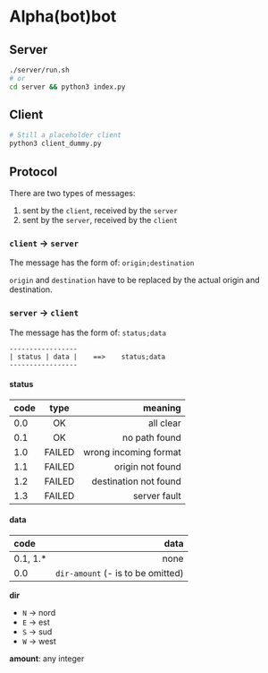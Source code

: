 # Alpha(bot)bot

## Server
```sh
./server/run.sh
# or
cd server && python3 index.py
```

## Client
```sh
# Still a placeholder client
python3 client_dummy.py
```

## Protocol
There are two types of messages:
1. sent by the `client`, received by the `server`
2. sent by the `server`, received by the `client`

### `client` -> `server`
The message has the form of: `origin;destination`

`origin` and `destination` have to be replaced by the actual origin and destination.

### `server` -> `client`

The message has the form of: `status;data`
```
-----------------
| status | data |    ==>    status;data
-----------------
```
#### status
|code|type|meaning|
|:-|:-:|-:|
|0.0|OK|all clear
|0.1|OK|no path found
|1.0|FAILED|wrong incoming format
|1.1|FAILED|origin not found
|1.2|FAILED|destination not found
|1.3|FAILED|server fault

#### data
|code|data
|:-|-:|
|0.1, 1.*|none
|0.0|`dir-amount` (- is to be omitted)

**dir**
- `N` -> nord
- `E` -> est
- `S` -> sud
- `W` -> west

**amount**: any integer